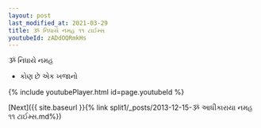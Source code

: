 ```yaml
---
layout: post
last_modified_at: 2021-03-29
title: ૐ નિધાયે નમહ ૧૧ ટાઈમ્સ
youtubeId: zADdOQRmkHs
---
```

 
 
 ૐ નિધાયે નમહ  
 
 -  કોણ છે એક ખજાનો 
 
  
 
  
 
 
 
 
 
 


{% include youtubePlayer.html id=page.youtubeId %}
 
[Next]({{ site.baseurl }}{% link  split1/_posts/2013-12-15-ૐ આધીકારાયા નમહ ૧૧ ટાઈમ્સ.md%})
 
